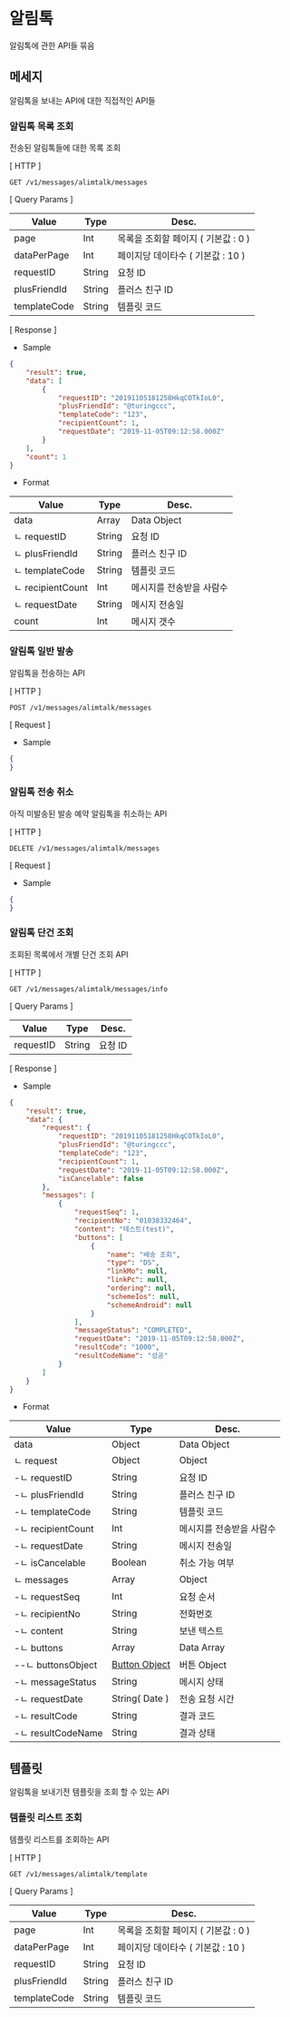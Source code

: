 # 알림톡
알림톡에 관한 API들 묶음  

## 메세지
알림톡을 보내는 API에 대한 직접적인 API들

### 알림톡 목록 조회
전송된 알림톡들에 대한 목록 조회

[ HTTP ]  
```HTTP
GET /v1/messages/alimtalk/messages
```

[ Query Params ]  

Value | Type | Desc.
---|---|---
page | Int | 목록을 조회할 페이지 ( 기본값 : 0 )
dataPerPage | Int | 페이지당 데이타수 ( 기본값 : 10 )
requestID | String | 요청 ID
plusFriendId | String | 플러스 친구 ID
templateCode | String | 템플릿 코드

[ Response ]  

- Sample
```json
{
    "result": true,
    "data": [
        {
            "requestID": "20191105181258HkqCOTkIoL0",
            "plusFriendId": "@turingccc",
            "templateCode": "123",
            "recipientCount": 1,
            "requestDate": "2019-11-05T09:12:58.000Z"
        }
    ],
    "count": 1
}
```

- Format

| Value | Type | Desc.
|---|---|---
| data | Array | Data Object  
| ㄴ requestID | String | 요청 ID
| ㄴ plusFriendId | String | 플러스 친구 ID
| ㄴ templateCode | String | 템플릿 코드
| ㄴ recipientCount | Int | 메시지를 전송받을 사람수
| ㄴ requestDate | String | 메시지 전송일
| count | Int | 메시지 갯수


### 알림톡 일반 발송
알림톡을 전송하는 API

[ HTTP ]  
```HTTP
POST /v1/messages/alimtalk/messages
```

[ Request ]  

- Sample
```json
{
}
```





### 알림톡 전송 취소
아직 미발송된 발송 예약 알림톡을 취소하는 API

[ HTTP ]  
```HTTP
DELETE /v1/messages/alimtalk/messages
```

[ Request ]  

- Sample
```json
{
}
```



### 알림톡 단건 조회
조회된 목록에서 개별 단건 조회 API

[ HTTP ]  
```HTTP
GET /v1/messages/alimtalk/messages/info
```

[ Query Params ]  

Value | Type | Desc.
---|---|---
requestID | String | 요청 ID

[ Response ]  

- Sample
```json
{
    "result": true,
    "data": {
        "request": {
            "requestID": "20191105181258HkqCOTkIoL0",
            "plusFriendId": "@turingccc",
            "templateCode": "123",
            "recipientCount": 1,
            "requestDate": "2019-11-05T09:12:58.000Z",
            "isCancelable": false
        },
        "messages": [
            {
                "requestSeq": 1,
                "recipientNo": "01038332464",
                "content": "테스트(test)",
                "buttons": [
                    {
                        "name": "배송 조회",
                        "type": "DS",
                        "linkMo": null,
                        "linkPc": null,
                        "ordering": null,
                        "schemeIos": null,
                        "schemeAndroid": null
                    }
                ],
                "messageStatus": "COMPLETED",
                "requestDate": "2019-11-05T09:12:58.000Z",
                "resultCode": "1000",
                "resultCodeName": "성공"
            }
        ]
    }
}
```

- Format

| Value | Type | Desc.  
|---|---|---  
| data | Object | Data Object  
| ㄴ request | Object | Object  
| -ㄴ requestID | String | 요청 ID  
| -ㄴ plusFriendId | String | 플러스 친구 ID  
| -ㄴ templateCode | String | 템플릿 코드  
| -ㄴ recipientCount | Int | 메시지를 전송받을 사람수  
| -ㄴ requestDate | String | 메시지 전송일  
| -ㄴ isCancelable | Boolean | 취소 가능 여부  
| ㄴ messages | Array | Object  
| -ㄴ requestSeq | Int | 요청 순서
| -ㄴ recipientNo | String | 전화번호
| -ㄴ content | String | 보낸 텍스트
| -ㄴ buttons | Array | Data Array
| --ㄴ buttonsObject | [Button Object](#Button-Object) | 버튼 Object
| -ㄴ messageStatus | String | 메시지 상태
| -ㄴ requestDate | String( Date ) | 전송 요청 시간
| -ㄴ resultCode | String | 결과 코드
| -ㄴ resultCodeName | String | 결과 상태






## 템플릿
알림톡을 보내기전 템플릿을 조회 할 수 있는 API

### 템플릿 리스트 조회
템플릿 리스트를 조회하는 API

[ HTTP ]  
```HTTP
GET /v1/messages/alimtalk/template
```

[ Query Params ]  

Value | Type | Desc.
---|---|---
page | Int | 목록을 조회할 페이지 ( 기본값 : 0 )
dataPerPage | Int | 페이지당 데이타수 ( 기본값 : 10 )
requestID | String | 요청 ID
plusFriendId | String | 플러스 친구 ID
templateCode | String | 템플릿 코드




